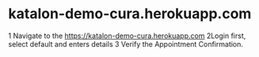 # katalon-demo-cura.herokuapp.com
1 Navigate to the https://katalon-demo-cura.herokuapp.com 2Login first, select default and enters details 3 Verify the Appointment Confirmation.
